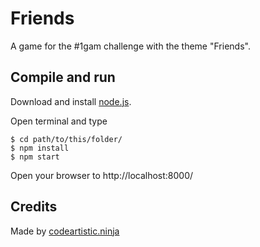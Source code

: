 Friends
=======
A game for the #1gam challenge with the theme "Friends".

Compile and run
---------------
Download and install [node.js](https://nodejs.org/).

Open terminal and type

    $ cd path/to/this/folder/
    $ npm install
    $ npm start

Open your browser to http://localhost:8000/

Credits
-------
Made by [codeartistic.ninja](http://the.codeartistic.ninja/)